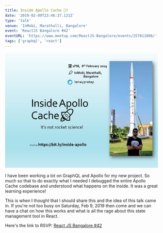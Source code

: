 ```yaml
---
title: Inside Apollo Cache 🚀?
date: '2019-02-09T23:46:37.121Z'
type: 'talk'
venue: 'InMobi, Marathalli, Bangalore'
event: 'ReactJS Bangalore #42'
eventURL: 'https://www.meetup.com/ReactJS-Bangalore/events/257611806/'
tags: ['graphql', 'react']
---
```


![The organizers shared the poster recently, I feel this came out really well](./inside-apollo-cache-tanay-pratap.jpg)

I have been working a lot on GraphQL and Apollo for my new project. So much so that to do exactly what I needed I debugged the entire Apollo Cache codebase and understood what happens on the inside. It was a great learning experience!

This is when I thought that I should share this and the idea of this talk came in. If you're not too busy on Saturday, Feb 9, 2019 then come and we can have a chat on how this works and what is all the rage about this state management tool in React.

Here's the link to RSVP: [React JS Bangalore #42](https://www.meetup.com/ReactJS-Bangalore/events/257611806/)
